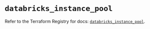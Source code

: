 # `databricks_instance_pool`

Refer to the Terraform Registry for docs: [`databricks_instance_pool`](https://registry.terraform.io/providers/databricks/databricks/1.67.0/docs/resources/instance_pool).
